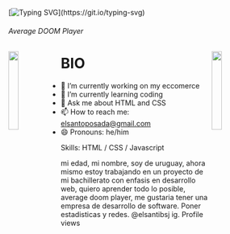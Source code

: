 [![Typing SVG](https://readme-typing-svg.herokuapp.com?duration=3000&color=F7315E&center=true&lines=Welcome+to+ElSantiBSJ's+profile!)](https://git.io/typing-svg)
###### Average DOOM Player


<img align='left' src='https://user-images.githubusercontent.com/93671645/174114834-bfaa91a6-c632-43b0-b77c-8c5c4cee565a.gif' width='20%'>  
<img align='right' src='https://user-images.githubusercontent.com/93671645/174115008-9dd2595e-d9f5-4f8b-83b9-c7c57060dc3e.gif' width='20%'>  

# BIO
- 🔭 I’m currently working on my eccomerce
- 🌱 I’m currently learning coding
- 💬 Ask me about HTML and CSS
- 📫 How to reach me: elsantoposada@gmail.com 
- 😄 Pronouns: he/him 

Skills: HTML / CSS / Javascript

mi edad, mi nombre, soy de uruguay, ahora mismo estoy trabajando en un proyecto de mi bachillerato con enfasis en desarrollo web, quiero aprender todo lo posible, average doom player, me gustaria tener una empresa de desarrollo de software.
Poner estadisticas y redes. @elsantibsj ig. 
Profile views
